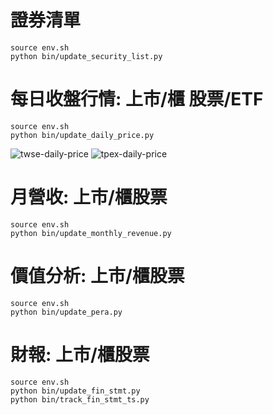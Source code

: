 # 證券清單
```shell
source env.sh
python bin/update_security_list.py
```

# 每日收盤行情: 上市/櫃 股票/ETF
```shell
source env.sh
python bin/update_daily_price.py
```
![twse-daily-price](usr/share/image/twse-daily-price.png)
![tpex-daily-price](usr/share/image/tpex-daily-price.png)

# 月營收: 上市/櫃股票
```shell
source env.sh
python bin/update_monthly_revenue.py
```

# 價值分析: 上市/櫃股票
```shell
source env.sh
python bin/update_pera.py
```

# 財報: 上市/櫃股票
```shell
source env.sh
python bin/update_fin_stmt.py
python bin/track_fin_stmt_ts.py
```